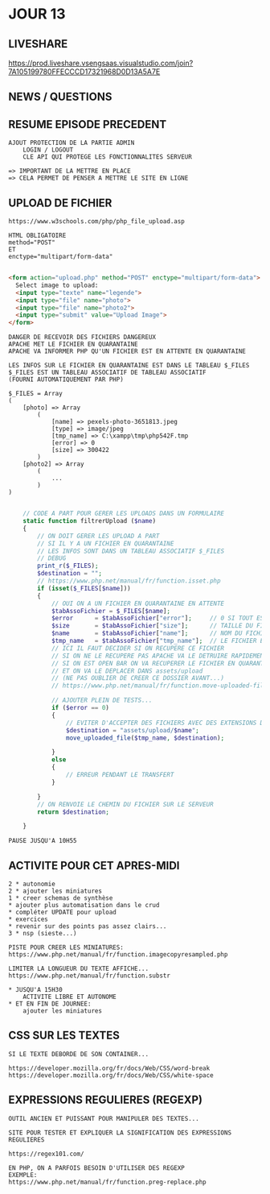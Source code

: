 # JOUR 13

## LIVESHARE

https://prod.liveshare.vsengsaas.visualstudio.com/join?7A105199780FFECCCD17321968D0D13A5A7E

## NEWS / QUESTIONS

## RESUME EPISODE PRECEDENT

    AJOUT PROTECTION DE LA PARTIE ADMIN
        LOGIN / LOGOUT
        CLE API QUI PROTEGE LES FONCTIONNALITES SERVEUR
        
    => IMPORTANT DE LA METTRE EN PLACE
    => CELA PERMET DE PENSER A METTRE LE SITE EN LIGNE

## UPLOAD DE FICHIER

    https://www.w3schools.com/php/php_file_upload.asp

    HTML OBLIGATOIRE
    method="POST"
    ET
    enctype="multipart/form-data"

```html

<form action="upload.php" method="POST" enctype="multipart/form-data">
  Select image to upload:
  <input type="texte" name="legende">
  <input type="file" name="photo">
  <input type="file" name="photo2">
  <input type="submit" value="Upload Image">
</form>

```

    DANGER DE RECEVOIR DES FICHIERS DANGEREUX
    APACHE MET LE FICHIER EN QUARANTAINE
    APACHE VA INFORMER PHP QU'UN FICHIER EST EN ATTENTE EN QUARANTAINE

    LES INFOS SUR LE FICHIER EN QUARANTAINE EST DANS LE TABLEAU $_FILES
    $_FILES EST UN TABLEAU ASSOCIATIF DE TABLEAU ASSOCIATIF
    (FOURNI AUTOMATIQUEMENT PAR PHP)

    $_FILES = Array
    (
        [photo] => Array
            (
                [name] => pexels-photo-3651813.jpeg
                [type] => image/jpeg
                [tmp_name] => C:\xampp\tmp\php542F.tmp
                [error] => 0
                [size] => 300422
            )
        [photo2] => Array
            (
                ...
            )
    )

```php

    // CODE A PART POUR GERER LES UPLOADS DANS UN FORMULAIRE
    static function filtrerUpload ($name)
    {
        // ON DOIT GERER LES UPLOAD A PART
        // SI IL Y A UN FICHIER EN QUARANTAINE
        // LES INFOS SONT DANS UN TABLEAU ASSOCIATIF $_FILES
        // DEBUG
        print_r($_FILES);
        $destination = "";
        // https://www.php.net/manual/fr/function.isset.php
        if (isset($_FILES[$name]))
        {
            // OUI ON A UN FICHIER EN QUARANTAINE EN ATTENTE
            $tabAssoFichier = $_FILES[$name];
            $error      = $tabAssoFichier["error"];     // 0 SI TOUT EST BIEN TRANSFERE
            $size       = $tabAssoFichier["size"];      // TAILLE DU FICHIER EN OCTETS
            $name       = $tabAssoFichier["name"];      // NOM DU FICHIER ORIGINAL
            $tmp_name   = $tabAssoFichier["tmp_name"];  // LE FICHIER EN QUARANTAINE
            // ICI IL FAUT DECIDER SI ON RECUPERE CE FICHIER
            // SI ON NE LE RECUPERE PAS APACHE VA LE DETRUIRE RAPIDEMENT... 
            // SI ON EST OPEN BAR ON VA RECUPERER LE FICHIER EN QUARANTAINE 
            // ET ON VA LE DEPLACER DANS assets/upload 
            // (NE PAS OUBLIER DE CREER CE DOSSIER AVANT...)
            // https://www.php.net/manual/fr/function.move-uploaded-file.php

            // AJOUTER PLEIN DE TESTS...
            if ($error == 0)
            {
                // EVITER D'ACCEPTER DES FICHIERS AVEC DES EXTENSIONS DANGEREUSES
                $destination = "assets/upload/$name";
                move_uploaded_file($tmp_name, $destination);

            }
            else
            {
                // ERREUR PENDANT LE TRANSFERT
            }

        }
        // ON RENVOIE LE CHEMIN DU FICHIER SUR LE SERVEUR
        return $destination;

    }

```

    PAUSE JUSQU'A 10H55

## ACTIVITE POUR CET APRES-MIDI

    2 * autonomie
    2 * ajouter les miniatures
    1 * creer schemas de synthèse
    * ajouter plus automatisation dans le crud
    * compléter UPDATE pour upload
    * exercices
    * revenir sur des points pas assez clairs...
    3 * nsp (sieste...)

    PISTE POUR CREER LES MINIATURES:
    https://www.php.net/manual/fr/function.imagecopyresampled.php

    LIMITER LA LONGUEUR DU TEXTE AFFICHE...
    https://www.php.net/manual/fr/function.substr

    * JUSQU'A 15H30
        ACTIVITE LIBRE ET AUTONOME
    * ET EN FIN DE JOURNEE:
        ajouter les miniatures
  

## CSS SUR LES TEXTES

    SI LE TEXTE DEBORDE DE SON CONTAINER...

    https://developer.mozilla.org/fr/docs/Web/CSS/word-break
    https://developer.mozilla.org/fr/docs/Web/CSS/white-space


## EXPRESSIONS REGULIERES (REGEXP)

    OUTIL ANCIEN ET PUISSANT POUR MANIPULER DES TEXTES...

    SITE POUR TESTER ET EXPLIQUER LA SIGNIFICATION DES EXPRESSIONS REGULIERES

    https://regex101.com/

    EN PHP, ON A PARFOIS BESOIN D'UTILISER DES REGEXP 
    EXEMPLE:
    https://www.php.net/manual/fr/function.preg-replace.php

